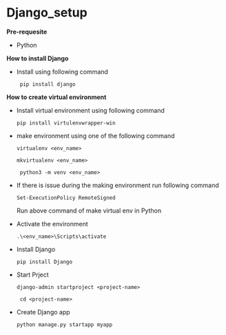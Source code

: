 # Django_setup

**Pre-requesite**
  - Python

 **How to install Django**
 
  - Install using following command
  
    ``` pip install django```
    
**How to create virtual environment**
  - Install virtual environment using following command
  
    ``` pip install virtulenvwrapper-win ```
    
  - make environment using one of the following command 
  
    ``` virtualenv <env_name> ```
  
    ``` mkvirtualenv <env_name> ```
    
    ``` python3 -m venv <env_name>```
  
  - If there is issue during the making environment run following command
  
     ```Set-ExecutionPolicy RemoteSigned```
     
     Run above command of make virtual env in Python 
  - Activate the environment 
  
    ```.\<env_name>\Scripts\activate```
    
  - Install Django
  
    ``` pip install Django ```
    
  - Start Prject
   
    ``` django-admin startproject <project-name> ```
    
    ``` cd <project-name>```
    
  -  Create Django app
    
     ```python manage.py startapp myapp```
